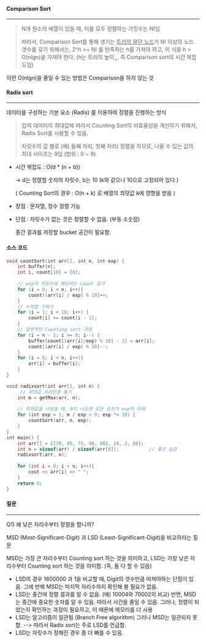 #### Comparison Sort

---

> N개 원소의 배열이 있을 때, 이를 모두 정렬하는 가짓수는 N!임
>
> 따라서, Comparison Sort를 통해 생기는 <u>트리의 말단 노드</u>가 N! 이상의 노드 갯수를 갖기 위해서는, 2^h >= N! 를 만족하는 h를 가져야 하고, 이 식을 h > O(nlgn)을 가져야 한다. (h는 트리의 높이,,, 즉 Comparison sort의 시간 복잡도임)

이런 O(nlgn)을 줄일 수 있는 방법은 Comparison을 하지 않는 것



#### Radix sort

----

데이터를 구성하는 기본 요소 (Radix) 를 이용하여 정렬을 진행하는 방식

> 입력 데이터의 최대값에 따라서 Counting Sort의 비효율성을 개선하기 위해서, Radix Sort를 사용할 수 있음.
>
> 자릿수의 값 별로 (예) 둘째 자리, 첫째 자리) 정렬을 하므로, 나올 수 있는 값의 최대 사이즈는 9임 (범위 : 0 ~ 9)

* 시간 복잡도 : O(d * (n + b))  

  -> d는 정렬할 숫자의 자릿수, b는 10 (k와 같으나 10으로 고정되어 있다.)

  ( Counting Sort의 경우 : O(n + k) 로 배열의 최댓값 k에 영향을 받음 )

* 장점 : 문자열, 정수 정렬 가능

* 단점 : 자릿수가 없는 것은 정렬할 수 없음. (부동 소숫점)

  중간 결과를 저장할 bucket 공간이 필요함.

#### 소스 코드

```c
void countSort(int arr[], int n, int exp) {
	int buffer[n];
    int i, count[10] = {0};
    
    // exp의 자릿수에 해당하는 count 증가
    for (i = 0; i < n; i++){
        count[(arr[i] / exp) % 10]++;
    }
    // 누적합 구하기
    for (i = 1; i < 10; i++) {
        count[i] += count[i - 1];
    }
    // 일반적인 Counting sort 과정
    for (i = n - 1; i >= 0; i--) {
        buffer[count[(arr[i]/exp) % 10] - 1] = arr[i];
        count[(arr[i] / exp) % 10]--;
    }
    for (i = 0; i < n; i++){
        arr[i] = buffer[i];
    }
}

void radixsort(int arr[], int n) {
     // 최댓값 자리만큼 돌기
    int m = getMax(arr, n);
    
    // 최댓값을 나눴을 때, 0이 나오면 모든 숫자가 exp의 아래
    for (int exp = 1; m / exp > 0; exp *= 10) {
        countSort(arr, n, exp);
    }
}
int main() {
    int arr[] = {170, 45, 75, 90, 802, 24, 2, 66};
    int n = sizeof(arr) / sizeof(arr[0]);			// 좋은 습관
    radixsort(arr, n);
    
    for (int i = 0; i < n; i++){
        cout << arr[i] << " ";
    }
    return 0;
}
```



#### 질문

---

Q1) 왜 낮은 자리수부터 정렬을 합니까?

MSD (Most-Significant-Digit) 과 LSD (Least-Significant-Digit)을 비교하라는 질문

MSD는 가장 큰 자리수부터 Counting sort 하는 것을 의미하고, LSD는 가장 낮은 자리수부터 Counting sort 하는 것을 의미함. (즉, 둘 다 할 수 있음)

* LSD의 경우 1600000 과 1을 비교할 때, Digit의 갯수만큼 따져야하는 단점이 있음.
  그에 반해 MSD는 마지막 자리수까지 확인해 볼 필요가 없음.
* LSD는 중간에 정렬 결과를 알 수 없음. (예) 10004와 70002의 비교)
  반면, MSD는 중간에 중요한 숫자를 알 수 있음. 따라서 시간을 줄일 수 있음. 그러나, 정렬이 되었는지 확인하는 과정이 필요하고, 이 때문에 메모리를 더 사용
* LSD는 알고리즘이 일관됨 (Branch Free algorithm)
  그러나 MSD는 일관되지 못함. --> 따라서 Radix sort는 주로 LSD를 언급함.
* LSD는 자릿수가 정해진 경우 좀 더 빠를 수 있음.
